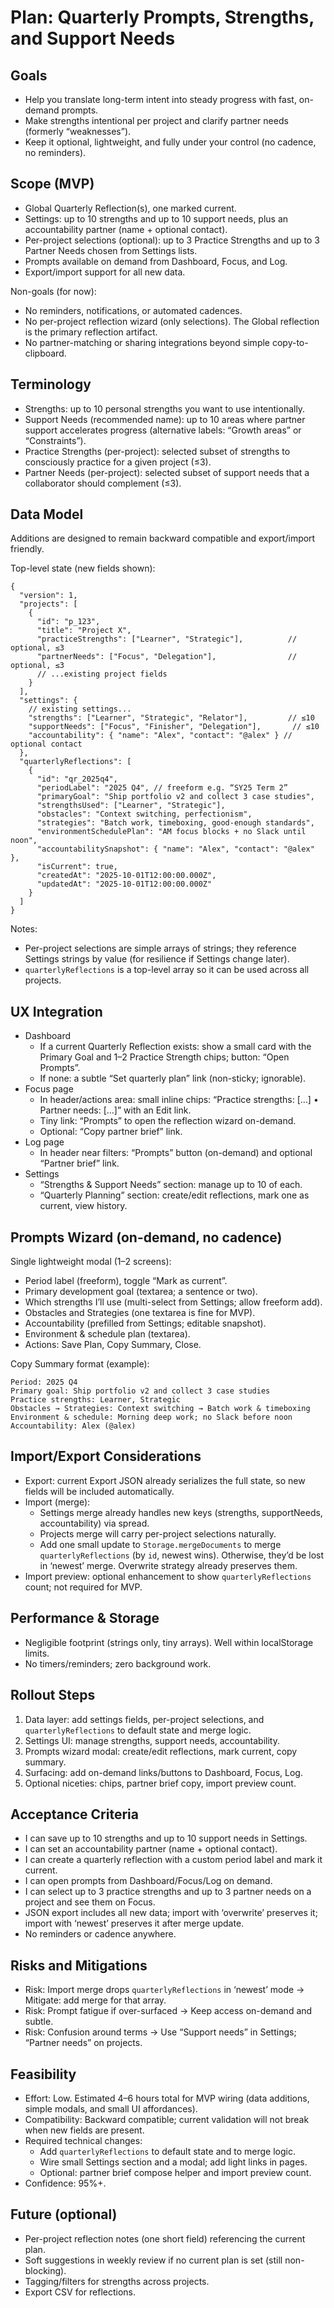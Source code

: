 # Plan: Quarterly Prompts, Strengths, and Support Needs

## Goals
- Help you translate long-term intent into steady progress with fast, on-demand prompts.
- Make strengths intentional per project and clarify partner needs (formerly “weaknesses”).
- Keep it optional, lightweight, and fully under your control (no cadence, no reminders).

## Scope (MVP)
- Global Quarterly Reflection(s), one marked current.
- Settings: up to 10 strengths and up to 10 support needs, plus an accountability partner (name + optional contact).
- Per-project selections (optional): up to 3 Practice Strengths and up to 3 Partner Needs chosen from Settings lists.
- Prompts available on demand from Dashboard, Focus, and Log.
- Export/import support for all new data.

Non-goals (for now):
- No reminders, notifications, or automated cadences.
- No per-project reflection wizard (only selections). The Global reflection is the primary reflection artifact.
- No partner-matching or sharing integrations beyond simple copy-to-clipboard.

## Terminology
- Strengths: up to 10 personal strengths you want to use intentionally.
- Support Needs (recommended name): up to 10 areas where partner support accelerates progress (alternative labels: “Growth areas” or “Constraints”).
- Practice Strengths (per-project): selected subset of strengths to consciously practice for a given project (≤3).
- Partner Needs (per-project): selected subset of support needs that a collaborator should complement (≤3).

## Data Model
Additions are designed to remain backward compatible and export/import friendly.

Top-level state (new fields shown):
```jsonc
{
  "version": 1,
  "projects": [
    {
      "id": "p_123",
      "title": "Project X",
      "practiceStrengths": ["Learner", "Strategic"],          // optional, ≤3
      "partnerNeeds": ["Focus", "Delegation"],                // optional, ≤3
      // ...existing project fields
    }
  ],
  "settings": {
    // existing settings...
    "strengths": ["Learner", "Strategic", "Relator"],         // ≤10
    "supportNeeds": ["Focus", "Finisher", "Delegation"],       // ≤10
    "accountability": { "name": "Alex", "contact": "@alex" } // optional contact
  },
  "quarterlyReflections": [
    {
      "id": "qr_2025q4",
      "periodLabel": "2025 Q4", // freeform e.g. “SY25 Term 2”
      "primaryGoal": "Ship portfolio v2 and collect 3 case studies",
      "strengthsUsed": ["Learner", "Strategic"],
      "obstacles": "Context switching, perfectionism",
      "strategies": "Batch work, timeboxing, good-enough standards",
      "environmentSchedulePlan": "AM focus blocks + no Slack until noon",
      "accountabilitySnapshot": { "name": "Alex", "contact": "@alex" },
      "isCurrent": true,
      "createdAt": "2025-10-01T12:00:00.000Z",
      "updatedAt": "2025-10-01T12:00:00.000Z"
    }
  ]
}
```

Notes:
- Per-project selections are simple arrays of strings; they reference Settings strings by value (for resilience if Settings change later).
- `quarterlyReflections` is a top-level array so it can be used across all projects.

## UX Integration
- Dashboard
  - If a current Quarterly Reflection exists: show a small card with the Primary Goal and 1–2 Practice Strength chips; button: “Open Prompts”.
  - If none: a subtle “Set quarterly plan” link (non-sticky; ignorable).
- Focus page
  - In header/actions area: small inline chips: “Practice strengths: […] • Partner needs: […]” with an Edit link.
  - Tiny link: “Prompts” to open the reflection wizard on-demand.
  - Optional: “Copy partner brief” link.
- Log page
  - In header near filters: “Prompts” button (on-demand) and optional “Partner brief” link.
- Settings
  - “Strengths & Support Needs” section: manage up to 10 of each.
  - “Quarterly Planning” section: create/edit reflections, mark one as current, view history.

## Prompts Wizard (on-demand, no cadence)
Single lightweight modal (1–2 screens):
- Period label (freeform), toggle “Mark as current”.
- Primary development goal (textarea; a sentence or two).
- Which strengths I’ll use (multi-select from Settings; allow freeform add).
- Obstacles and Strategies (one textarea is fine for MVP).
- Accountability (prefilled from Settings; editable snapshot).
- Environment & schedule plan (textarea).
- Actions: Save Plan, Copy Summary, Close.

Copy Summary format (example):
```
Period: 2025 Q4
Primary goal: Ship portfolio v2 and collect 3 case studies
Practice strengths: Learner, Strategic
Obstacles → Strategies: Context switching → Batch work & timeboxing
Environment & schedule: Morning deep work; no Slack before noon
Accountability: Alex (@alex)
```

## Import/Export Considerations
- Export: current Export JSON already serializes the full state, so new fields will be included automatically.
- Import (merge): 
  - Settings merge already handles new keys (strengths, supportNeeds, accountability) via spread.
  - Projects merge will carry per-project selections naturally.
  - Add one small update to `Storage.mergeDocuments` to merge `quarterlyReflections` (by `id`, newest wins). Otherwise, they’d be lost in ‘newest’ merge. Overwrite strategy already preserves them.
- Import preview: optional enhancement to show `quarterlyReflections` count; not required for MVP.

## Performance & Storage
- Negligible footprint (strings only, tiny arrays). Well within localStorage limits.
- No timers/reminders; zero background work.

## Rollout Steps
1. Data layer: add settings fields, per-project selections, and `quarterlyReflections` to default state and merge logic.
2. Settings UI: manage strengths, support needs, accountability.
3. Prompts wizard modal: create/edit reflections, mark current, copy summary.
4. Surfacing: add on-demand links/buttons to Dashboard, Focus, Log.
5. Optional niceties: chips, partner brief copy, import preview count.

## Acceptance Criteria
- I can save up to 10 strengths and up to 10 support needs in Settings.
- I can set an accountability partner (name + optional contact).
- I can create a quarterly reflection with a custom period label and mark it current.
- I can open prompts from Dashboard/Focus/Log on demand.
- I can select up to 3 practice strengths and up to 3 partner needs on a project and see them on Focus.
- JSON export includes all new data; import with ‘overwrite’ preserves it; import with ‘newest’ preserves it after merge update.
- No reminders or cadence anywhere.

## Risks and Mitigations
- Risk: Import merge drops `quarterlyReflections` in ‘newest’ mode → Mitigate: add merge for that array.
- Risk: Prompt fatigue if over-surfaced → Keep access on-demand and subtle.
- Risk: Confusion around terms → Use “Support needs” in Settings; “Partner needs” on projects.

## Feasibility
- Effort: Low. Estimated 4–6 hours total for MVP wiring (data additions, simple modals, and small UI affordances).
- Compatibility: Backward compatible; current validation will not break when new fields are present.
- Required technical changes:
  - Add `quarterlyReflections` to default state and to merge logic.
  - Wire small Settings section and a modal; add light links in pages.
  - Optional: partner brief compose helper and import preview count.
- Confidence: 95%+.

## Future (optional)
- Per-project reflection notes (one short field) referencing the current plan.
- Soft suggestions in weekly review if no current plan is set (still non-blocking).
- Tagging/filters for strengths across projects.
- Export CSV for reflections.
